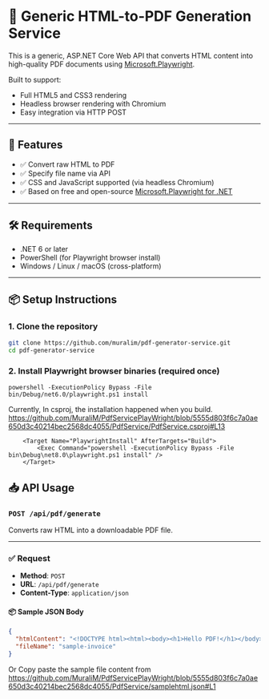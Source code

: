 # 📄 Generic HTML-to-PDF Generation Service

This is a generic, ASP.NET Core Web API that converts HTML content into high-quality PDF documents using [Microsoft.Playwright](https://playwright.dev/dotnet/).

Built to support:
- Full HTML5 and CSS3 rendering
- Headless browser rendering with Chromium
- Easy integration via HTTP POST

---

## 🚀 Features

- ✅ Convert raw HTML to PDF
- ✅ Specify file name via API
- ✅ CSS and JavaScript supported (via headless Chromium)
- ✅ Based on free and open-source [Microsoft.Playwright for .NET](https://playwright.dev/dotnet/)

---

## 🛠 Requirements

- .NET 6 or later
- PowerShell (for Playwright browser install)
- Windows / Linux / macOS (cross-platform)

---

## 📦 Setup Instructions

### 1. Clone the repository

```bash
git clone https://github.com/muralim/pdf-generator-service.git
cd pdf-generator-service
```

### 2. Install Playwright browser binaries (required once)
```powershell -ExecutionPolicy Bypass -File bin/Debug/net6.0/playwright.ps1 install```

Currently, In csproj, the installation happened when you build.
https://github.com/MuraliM/PdfServicePlayWright/blob/5555d803f6c7a0ae650d3c40214bec2568dc4055/PdfService/PdfService.csproj#L13

```
	<Target Name="PlaywrightInstall" AfterTargets="Build">
		<Exec Command="powershell -ExecutionPolicy Bypass -File bin\Debug\net8.0\playwright.ps1 install" />
	</Target>
```

## 📥 API Usage

### `POST /api/pdf/generate`

Converts raw HTML into a downloadable PDF file.

---

### ✅ Request

- **Method**: `POST`
- **URL**: `/api/pdf/generate`
- **Content-Type**: `application/json`

#### 📦 Sample JSON Body

```json
{
  "htmlContent": "<!DOCTYPE html><html><body><h1>Hello PDF!</h1></body></html>",
  "fileName": "sample-invoice"
}
```
Or Copy paste the sample file content from https://github.com/MuraliM/PdfServicePlayWright/blob/5555d803f6c7a0ae650d3c40214bec2568dc4055/PdfService/samplehtml.json#L1

